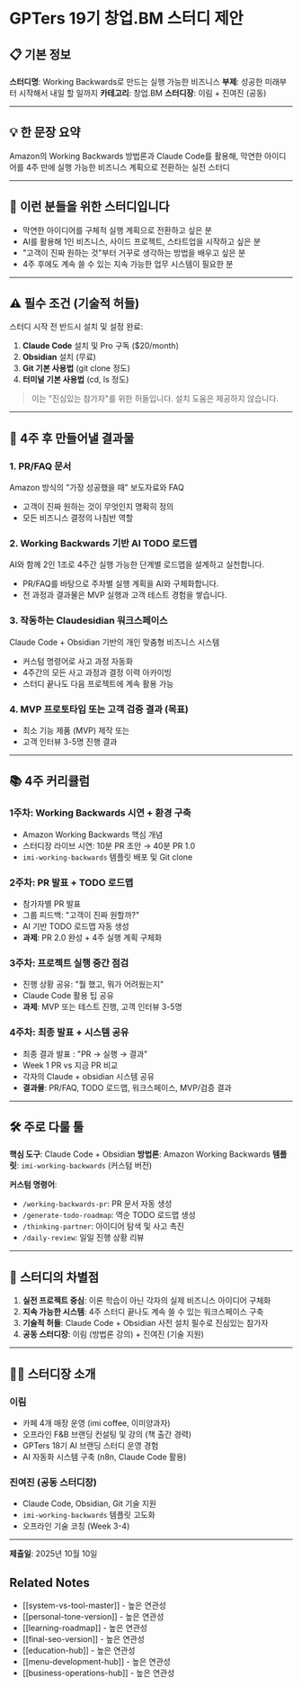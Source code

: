 # GPTers 19기 창업.BM 스터디 제안

## 📋 기본 정보

**스터디명**: Working Backwards로 만드는 실행 가능한 비즈니스
**부제**: 성공한 미래부터 시작해서 내일 할 일까지
**카테고리**: 창업.BM
**스터디장**: 이림 + 진여진 (공동)

---

## 💡 한 문장 요약

Amazon의 Working Backwards 방법론과 Claude Code를 활용해, 막연한 아이디어를 4주 만에 실행 가능한 비즈니스 계획으로 전환하는 실전 스터디

---

## 🎯 이런 분들을 위한 스터디입니다

- 막연한 아이디어를 구체적 실행 계획으로 전환하고 싶은 분
- AI를 활용해 1인 비즈니스, 사이드 프로젝트, 스타트업을 시작하고 싶은 분
- "고객이 진짜 원하는 것"부터 거꾸로 생각하는 방법을 배우고 싶은 분
- 4주 후에도 계속 쓸 수 있는 지속 가능한 업무 시스템이 필요한 분

---

## ⚠️ 필수 조건 (기술적 허들)

스터디 시작 전 반드시 설치 및 설정 완료:
1. **Claude Code** 설치 및 Pro 구독 ($20/month)
2. **Obsidian** 설치 (무료)
3. **Git 기본 사용법** (git clone 정도)
4. **터미널 기본 사용법** (cd, ls 정도)

> 이는 "진심있는 참가자"를 위한 허들입니다. 설치 도움은 제공하지 않습니다.

---

## 🚀 4주 후 만들어낼 결과물

### 1. PR/FAQ 문서
Amazon 방식의 "가장 성공했을 때" 보도자료와 FAQ
- 고객이 진짜 원하는 것이 무엇인지 명확히 정의
- 모든 비즈니스 결정의 나침반 역할

### 2. Working Backwards 기반 AI TODO 로드맵 
AI와 함께 2인 1조로 4주간 실행 가능한 단계별 로드맵을 설계하고 실천합니다.
- PR/FAQ를 바탕으로 주차별 실행 계획을 AI와 구체화합니다.
- 전 과정과 결과물은 MVP 실행과 고객 테스트 경험을 쌓습니다.

### 3. 작동하는 Claudesidian 워크스페이스
Claude Code + Obsidian 기반의 개인 맞춤형 비즈니스 시스템
- 커스텀 명령어로 사고 과정 자동화
- 4주간의 모든 사고 과정과 결정 이력 아카이빙
- 스터디 끝나도 다음 프로젝트에 계속 활용 가능

### 4. MVP 프로토타입 또는 고객 검증 결과 (목표)
- 최소 기능 제품 (MVP) 제작 또는
- 고객 인터뷰 3-5명 진행 결과

---

## 📚 4주 커리큘럼

### 1주차: Working Backwards 시연 + 환경 구축
- Amazon Working Backwards 핵심 개념
- 스터디장 라이브 시연: 10분 PR 초안 → 40분 PR 1.0
- `imi-working-backwards` 템플릿 배포 및 Git clone

### 2주차: PR 발표 + TODO 로드맵
- 참가자별 PR 발표 
- 그룹 피드백: "고객이 진짜 원할까?"
- AI 기반 TODO 로드맵 자동 생성
- **과제**: PR 2.0 완성 + 4주 실행 계획 구체화

### 3주차: 프로젝트 실행 중간 점검
- 진행 상황 공유: "뭘 했고, 뭐가 어려웠는지"
- Claude Code 활용 팁 공유
- **과제**: MVP 또는 테스트 진행, 고객 인터뷰 3-5명

### 4주차: 최종 발표 + 시스템 공유
- 최종 결과 발표 : "PR → 실행 → 결과"
- Week 1 PR vs 지금 PR 비교
- 각자의 Claude + obsidian 시스템 공유
- **결과물**: PR/FAQ, TODO 로드맵, 워크스페이스, MVP/검증 결과

---

## 🛠️ 주로 다룰 툴

**핵심 도구**: Claude Code + Obsidian
**방법론**: Amazon Working Backwards
**템플릿**: `imi-working-backwards` (커스텀 버전)

**커스텀 명령어**:
- `/working-backwards-pr`: PR 문서 자동 생성
- `/generate-todo-roadmap`: 역순 TODO 로드맵 생성
- `/thinking-partner`: 아이디어 탐색 및 사고 촉진
- `/daily-review`: 일일 진행 상황 리뷰

---

## 💎 스터디의 차별점

1. **실전 프로젝트 중심**: 이론 학습이 아닌 각자의 실제 비즈니스 아이디어 구체화
2. **지속 가능한 시스템**: 4주 스터디 끝나도 계속 쓸 수 있는 워크스페이스 구축
3. **기술적 허들**: Claude Code + Obsidian 사전 설치 필수로 진심있는 참가자
4. **공동 스터디장**: 이림 (방법론 강의) + 진여진 (기술 지원)

---

## 👨‍🏫 스터디장 소개

### 이림
- 카페 4개 매장 운영 (imi coffee, 이미양과자)
- 오프라인 F&B 브랜딩 컨설팅 및 강의 (책 출간 경력)
- GPTers 18기 AI 브랜딩 스터디 운영 경험
- AI 자동화 시스템 구축 (n8n, Claude Code 활용)

### 진여진 (공동 스터디장)
- Claude Code, Obsidian, Git 기술 지원
- `imi-working-backwards` 템플릿 고도화
- 오프라인 기술 코칭 (Week 3-4)

---

**제출일**: 2025년 10월 10일

## Related Notes
- [[system-vs-tool-master]] - 높은 연관성
- [[personal-tone-version]] - 높은 연관성
- [[learning-roadmap]] - 높은 연관성
- [[final-seo-version]] - 높은 연관성
- [[education-hub]] - 높은 연관성
- [[menu-development-hub]] - 높은 연관성
- [[business-operations-hub]] - 높은 연관성
